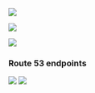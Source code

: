
![](../images/2021-09-09-06-14-01.png)

![](../images/2021-09-09-06-16-43.png)

![](../images/2021-09-09-06-20-52.png)

### Route 53 endpoints

![](../images/2021-09-09-06-26-22.png)
![](../images/2021-09-09-06-30-16.png)